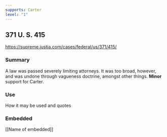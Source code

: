 ```yaml
---
supports: Carter
level: "1"
---
```

## 371 U. S. 415

https://supreme.justia.com/cases/federal/us/371/415/

### Summary

A law was passed severely limiting attorneys. It was too broad, however, and was undone through vagueness doctrine, amongst other things. **Minor** support for Carter.

### Use

How it may be used and quotes

### Embedded

[[Name of embedded]]